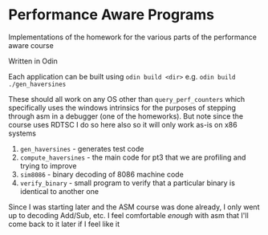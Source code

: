 Performance Aware Programs
===

Implementations of the homework for the various parts of the performance aware course

Written in Odin

Each application can be built using `odin build <dir>` e.g. `odin build ./gen_haversines`

These should all work on any OS other than `query_perf_counters` which specifically uses the windows intrinsics for the purposes of stepping through asm in a debugger (one of the homeworks). But note since the course uses RDTSC I do so here also so it will only work as-is on x86 systems

1. `gen_haversines` - generates test code
1. `compute_haversines` - the main code for pt3 that we are profiling and trying to improve
1. `sim8086` - binary decoding of 8086 machine code
1. `verify_binary` - small program to verify that a particular binary is identical to another one

Since I was starting later and the ASM course was done already, I only went up to decoding Add/Sub, etc. I feel comfortable _enough_ with asm that I'll come back to it later if I feel like it
